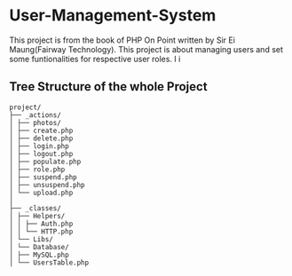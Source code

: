 # User-Management-System

This project is from the book of PHP On Point written by Sir Ei Maung(Fairway Technology). This project is about managing users and set some funtionalities for respective user roles.
I i

## Tree Structure of the whole Project

```
project/
├── _actions/
│ ├── photos/
│ ├── create.php
│ ├── delete.php
│ ├── login.php
│ ├── logout.php
│ ├── populate.php
│ ├── role.php
│ ├── suspend.php
│ ├── unsuspend.php
│ └── upload.php
│
├── _classes/
│ ├── Helpers/
│ │ ├── Auth.php
│ │ └── HTTP.php
│ └── Libs/
│ └── Database/
│ ├── MySQL.php
│ └── UsersTable.php

